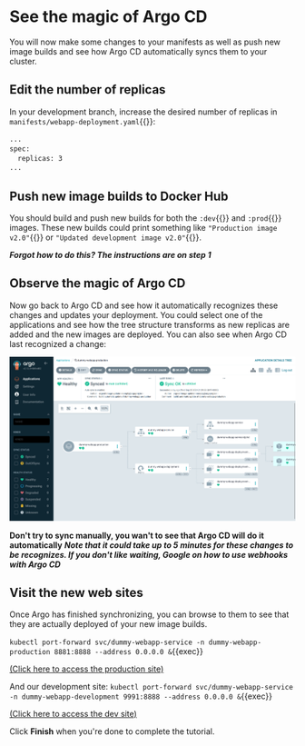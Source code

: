 # See the magic of Argo CD
You will now make some changes to your manifests as well as push new image builds and see how Argo CD automatically syncs them to your cluster.

## Edit the number of replicas
In your development branch, increase the desired number of replicas in `manifests/webapp-deployment.yaml`{{}}:

```bash
...
spec:
  replicas: 3
...
```

## Push new image builds to Docker Hub
You should build and push new builds for both the `:dev`{{}} and `:prod`{{}} images. These new builds could print something like `"Production image v2.0"`{{}} or `"Updated development image v2.0"`{{}}.

***Forgot how to do this? The instructions are on step 1***

## Observe the magic of Argo CD
Now go back to Argo CD and see how it automatically recognizes these changes and updates your deployment. You could select one of the applications and see how the tree structure transforms as new replicas are added and the new images are deployed. You can also see when Argo CD last recognized a change:

<img src="./ArgoCDapplicationStats.png" style="width: 700px">

**Don't try to sync manually, you wan't to see that Argo CD will do it automatically**
***Note that it could take up to 5 minutes for these changes to be recognizes. If you don't like waiting, Google on how to use webhooks with Argo CD***

## Visit the new web sites
Once Argo has finished synchronizing, you can browse to them to see that they are actually deployed of your new image builds.

`kubectl port-forward svc/dummy-webapp-service -n dummy-webapp-production 8881:8888 --address 0.0.0.0 &`{{exec}}

[(Click here to access the production site)]({{TRAFFIC_HOST1_8881}})

And our development site:
`kubectl port-forward svc/dummy-webapp-service -n dummy-webapp-development 9991:8888 --address 0.0.0.0 &`{{exec}}

[(Click here to access the dev site)]({{TRAFFIC_HOST1_9991}})

Click **Finish** when you're done to complete the tutorial.